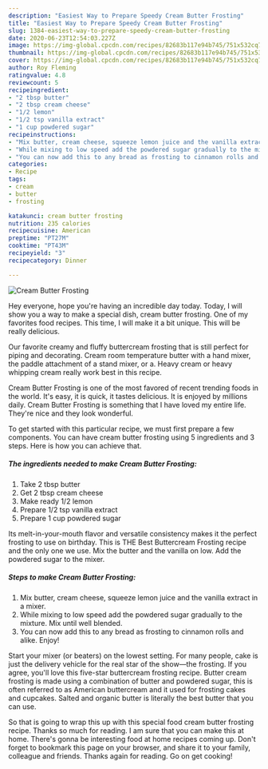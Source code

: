```yaml
---
description: "Easiest Way to Prepare Speedy Cream Butter Frosting"
title: "Easiest Way to Prepare Speedy Cream Butter Frosting"
slug: 1384-easiest-way-to-prepare-speedy-cream-butter-frosting
date: 2020-06-23T12:54:03.227Z
image: https://img-global.cpcdn.com/recipes/82683b117e94b745/751x532cq70/cream-butter-frosting-recipe-main-photo.jpg
thumbnail: https://img-global.cpcdn.com/recipes/82683b117e94b745/751x532cq70/cream-butter-frosting-recipe-main-photo.jpg
cover: https://img-global.cpcdn.com/recipes/82683b117e94b745/751x532cq70/cream-butter-frosting-recipe-main-photo.jpg
author: Roy Fleming
ratingvalue: 4.8
reviewcount: 5
recipeingredient:
- "2 tbsp butter"
- "2 tbsp cream cheese"
- "1/2 lemon"
- "1/2 tsp vanilla extract"
- "1 cup powdered sugar"
recipeinstructions:
- "Mix butter, cream cheese, squeeze lemon juice and the vanilla extract in a mixer."
- "While mixing to low speed add the powdered sugar gradually to the mixture. Mix until well blended."
- "You can now add this to any bread as frosting to cinnamon rolls and alike. Enjoy!"
categories:
- Recipe
tags:
- cream
- butter
- frosting

katakunci: cream butter frosting 
nutrition: 235 calories
recipecuisine: American
preptime: "PT27M"
cooktime: "PT43M"
recipeyield: "3"
recipecategory: Dinner

---
```



![Cream Butter Frosting](https://img-global.cpcdn.com/recipes/82683b117e94b745/751x532cq70/cream-butter-frosting-recipe-main-photo.jpg)

Hey everyone, hope you're having an incredible day today. Today, I will show you a way to make a special dish, cream butter frosting. One of my favorites food recipes. This time, I will make it a bit unique. This will be really delicious.

Our favorite creamy and fluffy buttercream frosting that is still perfect for piping and decorating. Cream room temperature butter with a hand mixer, the paddle attachment of a stand mixer, or a. Heavy cream or heavy whipping cream really work best in this recipe.

Cream Butter Frosting is one of the most favored of recent trending foods in the world. It's easy, it is quick, it tastes delicious. It is enjoyed by millions daily. Cream Butter Frosting is something that I have loved my entire life. They're nice and they look wonderful.


To get started with this particular recipe, we must first prepare a few components. You can have cream butter frosting using 5 ingredients and 3 steps. Here is how you can achieve that.

<!--inarticleads1-->

##### The ingredients needed to make Cream Butter Frosting:

1. Take 2 tbsp butter
1. Get 2 tbsp cream cheese
1. Make ready 1/2 lemon
1. Prepare 1/2 tsp vanilla extract
1. Prepare 1 cup powdered sugar


Its melt-in-your-mouth flavor and versatile consistency makes it the perfect frosting to use on birthday. This is THE Best Buttercream Frosting recipe and the only one we use. Mix the butter and the vanilla on low. Add the powdered sugar to the mixer. 

<!--inarticleads2-->

##### Steps to make Cream Butter Frosting:

1. Mix butter, cream cheese, squeeze lemon juice and the vanilla extract in a mixer.
1. While mixing to low speed add the powdered sugar gradually to the mixture. Mix until well blended.
1. You can now add this to any bread as frosting to cinnamon rolls and alike. Enjoy!


Start your mixer (or beaters) on the lowest setting. For many people, cake is just the delivery vehicle for the real star of the show—the frosting. If you agree, you&#39;ll love this five-star buttercream frosting recipe. Butter cream frosting is made using a combination of butter and powdered sugar, this is often referred to as American buttercream and it used for frosting cakes and cupcakes. Salted and organic butter is literally the best butter that you can use. 

So that is going to wrap this up with this special food cream butter frosting recipe. Thanks so much for reading. I am sure that you can make this at home. There's gonna be interesting food at home recipes coming up. Don't forget to bookmark this page on your browser, and share it to your family, colleague and friends. Thanks again for reading. Go on get cooking!
